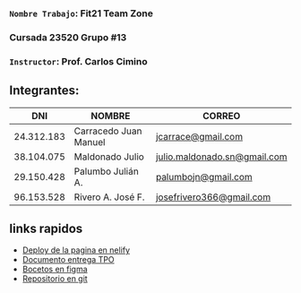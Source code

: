 ### `Nombre Trabajo`: Fit21 Team Zone

### Cursada 23520 Grupo #13

### `Instructor`: Prof. Carlos Cimino

## Integrantes:
| DNI | NOMBRE | CORREO |
| --- | --- | --- |
| 24.312.183 | Carracedo Juan Manuel | jcarrace@gmail.com |
| 38.104.075 | Maldonado Julio | julio.maldonado.sn@gmail.com |
| 29.150.428 | Palumbo Julián A. | palumbojn@gmail.com |
| 96.153.528 | Rivero A. José F. | josefrivero366@gmail.com |

## links rapidos
  - [Deploy de la pagina en nelify](https://fit21.netlify.app/)
  - [Documento entrega TPO](https://drive.google.com/file/d/15ggPdeP4mUqEkwQ8uvwIgssmbsgnQdAY/view?usp=drive_link)
  - [Bocetos en figma](https://www.figma.com/file/HQIYetc3oDDyYg9ynYEdhM/python---G21-(Copy)?type=design&amp;node-id=302-2&amp;mode=design)
  - [Repositorio en git](https://github.com/rivero3112/trabajo-practico-integrador.git)